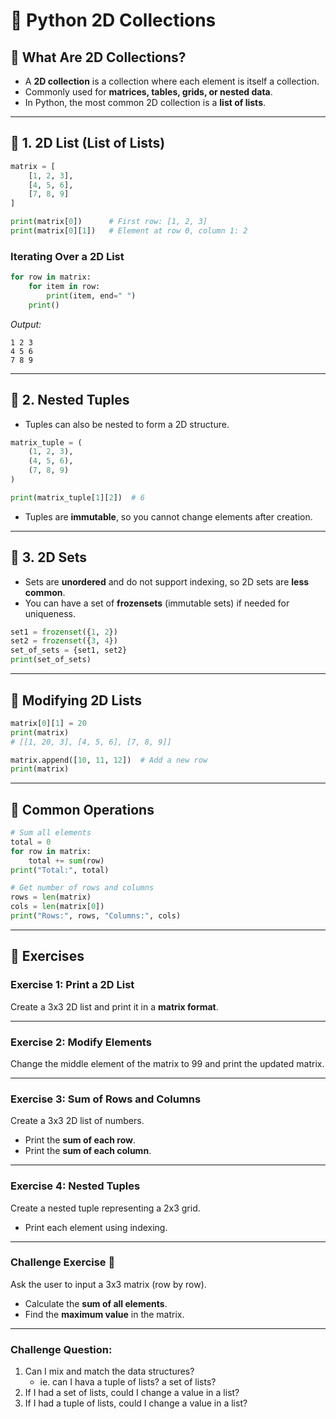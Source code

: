 # 🐍 Python 2D Collections

## 🔹 What Are 2D Collections?

* A **2D collection** is a collection where each element is itself a collection.
* Commonly used for **matrices, tables, grids, or nested data**.
* In Python, the most common 2D collection is a **list of lists**.

---

## 🔹 1. 2D List (List of Lists)

```python
matrix = [
    [1, 2, 3],
    [4, 5, 6],
    [7, 8, 9]
]

print(matrix[0])      # First row: [1, 2, 3]
print(matrix[0][1])   # Element at row 0, column 1: 2
```

### Iterating Over a 2D List

```python
for row in matrix:
    for item in row:
        print(item, end=" ")
    print()
```

*Output:*

```
1 2 3
4 5 6
7 8 9
```

---

## 🔹 2. Nested Tuples

* Tuples can also be nested to form a 2D structure.

```python
matrix_tuple = (
    (1, 2, 3),
    (4, 5, 6),
    (7, 8, 9)
)

print(matrix_tuple[1][2])  # 6
```

* Tuples are **immutable**, so you cannot change elements after creation.

---

## 🔹 3. 2D Sets

* Sets are **unordered** and do not support indexing, so 2D sets are **less common**.
* You can have a set of **frozensets** (immutable sets) if needed for uniqueness.

```python
set1 = frozenset({1, 2})
set2 = frozenset({3, 4})
set_of_sets = {set1, set2}
print(set_of_sets)
```

---

## 🔹 Modifying 2D Lists

```python
matrix[0][1] = 20
print(matrix)
# [[1, 20, 3], [4, 5, 6], [7, 8, 9]]

matrix.append([10, 11, 12])  # Add a new row
print(matrix)
```

---

## 🔹 Common Operations

```python
# Sum all elements
total = 0
for row in matrix:
    total += sum(row)
print("Total:", total)

# Get number of rows and columns
rows = len(matrix)
cols = len(matrix[0])
print("Rows:", rows, "Columns:", cols)
```

---

## 📝 Exercises

### Exercise 1: Print a 2D List

Create a 3x3 2D list and print it in a **matrix format**.

---

### Exercise 2: Modify Elements

Change the middle element of the matrix to 99 and print the updated matrix.

---

### Exercise 3: Sum of Rows and Columns

Create a 3x3 2D list of numbers.

* Print the **sum of each row**.
* Print the **sum of each column**.

---

### Exercise 4: Nested Tuples

Create a nested tuple representing a 2x3 grid.

* Print each element using indexing.

---

### Challenge Exercise 🎯

Ask the user to input a 3x3 matrix (row by row).

* Calculate the **sum of all elements**.
* Find the **maximum value** in the matrix.

---

### Challenge Question:

1. Can I mix and match the data structures?
    - ie. can I hava a tuple of lists? a set of lists?
2. If I had a set of lists, could I change a value in a list?
3. If I had a tuple of lists, could I change a value in a list?
